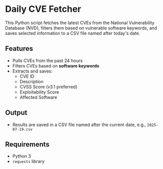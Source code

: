# Daily CVE Fetcher

This Python script fetches the latest CVEs from the National Vulnerability Database (NVD), filters them based on vulnerable software keywords, and saves selected information to a CSV file named after today's date.

## Features

- Pulls CVEs from the past 24 hours
- Filters CVEs based on **software keywords**
- Extracts and saves:
  - CVE ID
  - Description
  - CVSS Score (v3.1 preferred)
  - Exploitability Score
  - Affected Software

## Output

- Results are saved in a CSV file named after the current date, e.g., `2025-07-19.csv`

## Requirements

- Python 3
- `requests` library